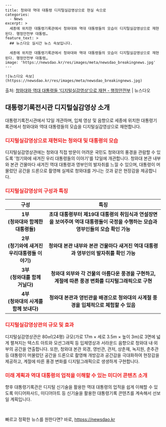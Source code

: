     ---
    title: 청와대 역대 대통령 디지털실감영상으로 현실 속으로
    categories:
      - News
    excerpt: >
      세종에 위치한 대통령기록관에서 청와대와 역대 대통령들의 모습이 디지털실감영상으로 재현된다. 행정안전부 대통령…
    feature_text: >
      ## 뉴스다오 실시간 뉴스 속보입니다.
    
      세종에 위치한 대통령기록관에서 청와대와 역대 대통령들의 모습이 디지털실감영상으로 재현된다. 행정안전부 대통령…
    image: 'https://newsdao.kr/res/images/meta/newsdao_breakingnews.jpg'
    ---
    
    ![뉴스다오 속보](httpss://newsdao.kr/res/images/meta/newsdao_breakingnews.jpg)

<p>출처: <a href="httpss://newsdao.kr/2779" rel="dofollow">청와대와 역대 대통령들 ‘디지털실감영상’으로 재현 - 행정안전부</a> | 뉴스다오</p>

<h2 data-ke-size="size26">대통령기록전시관 디지털실감영상 소개</h2>
<p data-ke-size="size16">대통령기록전시관에서 12일 개관하며, 입체 영상 및 음향으로 세종에 위치한 대통령기록관에서 청와대와 역대 대통령들의 모습을 디지털실감영상으로 재현합니다.</p>

<h3><b><span style="color: #ee2323;">디지털실감영상으로 재현되는 청와대 및 대통령의 모습</span></b></h3>
<p data-ke-size="size16">디지털실감영상관에는 청와대 직접 방문이 어려운 국민도 청와대의 풍경을 관람할 수 있도록 '청기와에 새겨진 우리 대통령들의 이야기'를 12일에 개관합니다. 청와대 본관 내부와 본관 건물마다 새겨진 역대 대통령과 영부인의 발자취를 느낄 수 있으며, 대통령이 머물렀던 공간을 드론으로 촬영해 실제로 청와대를 거니는 것과 같은 현장감을 제공합니다.</p>

<h3><b><span style="color: #ee2323;">디지털실감영상의 구성과 특징</span></b></h3>
<table>
<thead>
<tr>
<th><b>구성</b></th>
<th><b>특징</b></th>
</tr>
</thead>
<tbody>
<tr>
<td style="text-align: center; height: 17px;"><b>1부 <br> (청와대와 함께한 대통령들)</b></td>
<td style="text-align: center; height: 17px;"><b>초대 대통령부터 제19대 대통령의 취임식과 연설장면을 보여주며 역대 대통령들이 국정을 수행하는 모습과 영부인들의 모습 확인 가능</b></td>
</tr>
<tr>
<td style="text-align: center; height: 17px;"><b>2부 <br> (청기와에 새겨진 우리대통령들 이야기)</b></td>
<td style="text-align: center; height: 17px;"><b>청와대 본관 내부와 본관 건물마다 새겨진 역대 대통령과 영부인의 발자취를 확인 가능</b></td>
</tr>
<tr>
<td style="text-align: center; height: 17px;"><b>3부 <br> (청와대를 함께 거닐다)</b></td>
<td style="text-align: center; height: 17px;"><b>청와대 외부와 각 건물의 아름다운 풍경을 구현하고, 계절에 따른 풍경 변화를 디지털그래픽으로 구현</b></td>
</tr>
<tr>
<td style="text-align: center; height: 17px;"><b>4부 <br> (청와대의 사계를 함께 보내다)</b></td>
<td style="text-align: center; height: 17px;"><b>청와대 본관과 영빈관을 배경으로 청와대의 사계절 풍경을 입체적으로 체험할 수 있음</b></td>
</tr>
</tbody>
</table>

<h3><b><span style="color: #ee2323;">디지털실감영상관의 규모 및 효과</span></b></h3>
<p data-ke-size="size16">디지털실감영상관은 80㎡(24평) 규모(가로 17m × 세로 3.5m × 높이 3m)로 3면에 넓게 펼쳐지는 텍스트 아트와 모션그래픽 등 입체영상과 서라운드 음향으로 청와대 내·외부의 공간을 연출합니다. 또한, 청와대 본관 외경, 영빈관, 관저, 상춘재, 녹지원, 춘추관 등 대통령이 머물렀던 공간을 드론으로 촬영해 개방감과 공간감을 극대화하여 현장감을 제공하고, 계절에 따른 풍경 변화를 디지털그래픽으로 생생하게 구현합니다.</p>

<h3><b><span style="color: #ee2323;">미래 계획과 역대 대통령의 업적을 이해할 수 있는 미디어 콘텐츠 소개</span></b></h3>
<p data-ke-size="size16">향후 대통령기록관은 디지털 신기술을 활용한 역대 대통령의 업적을 쉽게 이해할 수 있도록 미디어파사드, 미디어아트 등 신기술을 활용한 대통령기록 콘텐츠를 계속해서 선보일 계획입니다.</p>

<p data-ke-size="size16">&nbsp;</p> 

빠르고 정확한 뉴스를 원한다면? 바로, <a href="httpss://newsdao.kr" rel="dofollow">httpss://newsdao.kr</a>


    